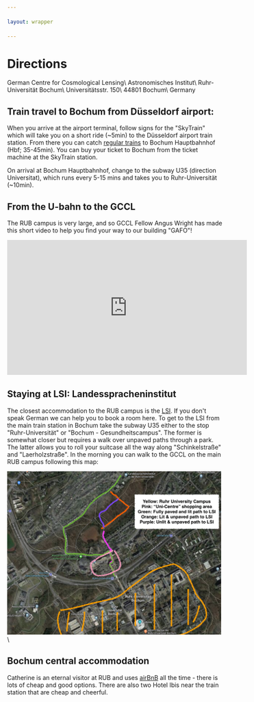 ```yaml
---

layout: wrapper

---
```


# Directions

German Centre for Cosmological Lensing\\
Astronomisches Institut\\
Ruhr-Universität Bochum\\
Universitätsstr. 150\\
44801 Bochum\\
Germany


## Train travel to Bochum from Düsseldorf airport:
When you arrive at the airport terminal, follow signs for the "SkyTrain" which will take you on 
a short ride (~5min) to the Düsseldorf airport train station.  From there you can catch [regular trains](https://www.bahn.com/en/view/index.shtml) to Bochum
Hauptbahnhof (Hbf; 35-45min).  You can buy your ticket to Bochum from the ticket machine at the SkyTrain station.

On arrival at Bochum Hauptbahnhof, change to the subway U35 (direction Universitat), which runs every 5-15 mins and takes you to Ruhr-Universität (~10min).

## From the U-bahn to the GCCL
The RUB campus is very large, and so GCCL Fellow Angus Wright has made this short video to help you find your way to our building "GAFO"!

<iframe width="560" height="315" src="https://www.youtube.com/embed/V2uK-Wr4zjE" frameborder="0" allow="accelerometer; autoplay; encrypted-media; gyroscope; picture-in-picture" allowfullscreen></iframe>


## Staying at LSI: Landesspracheninstitut
The closest accommodation to the RUB campus is the [LSI](http://www.lsi-bochum.de/wohnen/zimmer-preise.html).  If you don't speak German we can help you to book a room here.   To get to the LSI from the main train station in Bochum take the subway U35 either to the stop
"Ruhr-Universität" or "Bochum - Gesundheitscampus". The former is somewhat
closer but requires a walk over unpaved paths through a park. The latter
allows you to roll your suitcase all the way along "Schinkelstraße" and
"Laerholzstraße".    In the morning you can walk to the GCCL on the main RUB campus following this map:

<img src="assets/img/PathToLSI.png" alt="LSI_toGCCL" width="500">\\

## Bochum central accommodation
Catherine is an eternal visitor at RUB and uses [airBnB](https://www.airbnb.co.uk/) all the time - there is lots of cheap and good options.   There are also two Hotel Ibis near the train station that are cheap and cheerful.








